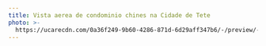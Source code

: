 ```yaml
---
title: Vista aerea de condominio chines na Cidade de Tete
photo: >-
  https://ucarecdn.com/0a36f249-9b60-4286-871d-6d29aff347b6/-/preview/-/enhance/50/-/sharp/10/
---
```


